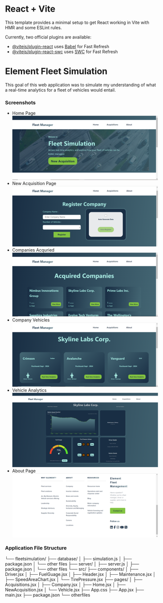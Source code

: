 # React + Vite

This template provides a minimal setup to get React working in Vite with HMR and some ESLint rules.

Currently, two official plugins are available:

- [@vitejs/plugin-react](https://github.com/vitejs/vite-plugin-react/blob/main/packages/plugin-react/README.md) uses [Babel](https://babeljs.io/) for Fast Refresh
- [@vitejs/plugin-react-swc](https://github.com/vitejs/vite-plugin-react-swc) uses [SWC](https://swc.rs/) for Fast Refresh


# Element Fleet Simulation
This goal of this web application was to simulate my understanding of what a real-time analytics for a fleet of vehicles would entail. 

### Screenshots
- Home Page
![Home Page](screenshots/home.png "Fleet Manager Home Page")
- New Acquisition Page
![New](screenshots/newacquisition.png "New Acquisition Page")
- Companies Acquried
![Companies](screenshots/acquired.png "Companies Acquried Page")
- Company Vehicles 
![Vehicles](screenshots/company-vehicles.png "Company Vehicles Page")
- Vehicle Analytics 
![Analytics](Screenshots/analytics.png "Vehicle Analytics Page")
- About Page
![About](Screenshots/about.png "About Page")

### Application File Structure

└── fleetsimulation/
    ├── database/
    │   ├── simulation.js
    │   ├── package.json
    │   └── other files
    ├── server/
    │   ├── server.js
    │   ├── package.json
    │   └── other files
    └── src/
        ├── components/
        │   ├── Driver.jsx
        │   ├── FuelGuage.jsx
        │   ├── Header.jsx
        │   ├── Maintenance.jsx
        │   ├── SpeedAreaChart.jsx
        │   └── TirePressure.jsx
        ├── pages/
        │   ├── Acquisitions.jsx
        │   ├── Company.jsx
        │   ├── Home.jsx
        │   ├── NewAcquisition.jsx
        │   └── Vehicle.jsx
        ├── App.css
        ├── App.jsx
        ├── main.jsx
        ├── package.json
        └── otherfiles